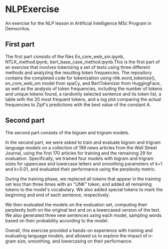 # NLPExercise
An exercise for the NLP lesson in Artificial Intelligence MSc Program in Democritus.

## First part

The first part consists of the files En_core_web_sm.ipynb, NTLK_method.ipynb, bert_base_case_method.ipynb.This is the first part of an exercise that involves tokenizing a set of texts using three different methods and analyzing the resulting token frequencies.  The repository contains the completed code for tokenization using nltk.word_tokenize(), en_core_web_sm model from spaCy, and BertTokenizer from HuggingFace, as well as the analysis of token frequencies, including the number of tokens and unique tokens found, a randomly selected sentence and its token list, a table with the 20 most frequent tokens, and a log plot comparing the actual frequencies to Zipf's predictions with the best value of the constant A.

## Second part

The second part consists of the bigram and trigram models.

In the second part, we were asked to train and evaluate bigram and trigram language models on a collection of 199 news articles from the Wall Street Journal, using the first 170 articles for training and the remaining 29 for evaluation. Specifically, we trained four models with bigram and trigram sizes for uppercase and lowercase letters and smoothing parameters of k=1 and k=0.01, and evaluated their performance using the perplexity metric.

During the training phase, we replaced all tokens that appear in the training set less than three times with an "UNK" token, and added all remaining tokens to the model's vocabulary. We also added special tokens to mark the beginning and end of each sentence, respectively.

We then evaluated the models on the evaluation set, computing their perplexity both on the original text and on a lowercased version of the text. We also generated three new sentences using each model, sampling words based on their probability according to the model.

Overall, this exercise provided a hands-on experience with training and evaluating language models, and allowed us to explore the impact of n-gram size, smoothing, and lowercasing on their performance.
